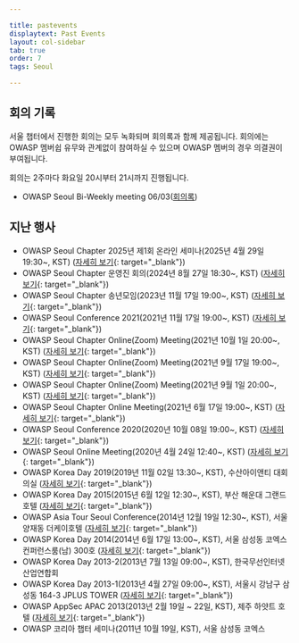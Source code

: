 ```yaml
---

title: pastevents
displaytext: Past Events
layout: col-sidebar
tab: true
order: 7
tags: Seoul

---
```


## 회의 기록
서울 챕터에서 진행한 회의는 모두 녹화되며 회의록과 함께 제공됩니다.
회의에는 OWASP 멤버쉽 유무와 관계없이 참여하실 수 있으며 OWASP 멤버의 경우 의결권이 부여됩니다.

회의는 2주마다 화요일 20시부터 21시까지 진행됩니다.
- OWASP Seoul Bi-Weekly meeting 06/03([회의록](https://docs.google.com/document/d/1msk6J_7PcjqE8ehv9uUXa07RPXxc1KrMcm2D0U8W7LI/edit?tab=t.0))

## 지난 행사

- OWASP Seoul Chapter 2025년 제1회 온라인 세미나(2025년 4월 29일 19:30\~, KST) ([자세히 보기](https://www.meetup.com/ko-KR/owasp-seoul/events/307060143/){: target="_blank"})
- OWASP Seoul Chapter 운영진 회의(2024년 8월 27일 18:30\~, KST) ([자세히 보기](https://www.meetup.com/ko-KR/owasp-seoul/events/303059641/){: target="_blank"})
- OWASP Seoul Chapter 송년모임(2023년 11월 17일 19:00\~, KST) ([자세히 보기](https://www.meetup.com/owasp-seoul/events/295901662/){: target="_blank"})
- OWASP Seoul Conference 2021(2021년 11월 17일 19:00\~, KST) ([자세히 보기](https://www.meetup.com/ko-KR/owasp-seoul/events/280484529/){: target="_blank"})
- OWASP Seoul Chapter Online(Zoom) Meeting(2021년 10월 1일 20:00\~, KST) ([자세히 보기](https://www.meetup.com/ko-KR/owasp-seoul/events/281132616/){: target="_blank"})
- OWASP Seoul Chapter Online(Zoom) Meeting(2021년 9월 17일 19:00\~, KST) ([자세히 보기](https://www.meetup.com/owasp-seoul/events/280484617/){: target="_blank"})
- OWASP Seoul Chapter Online(Zoom) Meeting(2021년 9월 1일 20:00\~, KST) ([자세히 보기](https://www.meetup.com/owasp-seoul/events/280481157/){: target="_blank"})
- OWASP Seoul Chapter Online Meeting(2021년 6월 17일 19:00\~, KST) ([자세히 보기](https://www.meetup.com/owasp-seoul/events/278465751/){: target="_blank"})
- OWASP Seoul Conference 2020(2020년 10월 08일 19:00\~, KST) ([자세히 보기](https://www.meetup.com/owasp-seoul/events/273498395/){: target="_blank"})
- OWASP Seoul Online Meeting(2020년 4월 24일 12:40\~, KST) ([자세히 보기](https://www.meetup.com/owasp-seoul/events/270038687/){: target="_blank"})
- OWASP Korea Day 2019(2019년 11월 02일 13:30\~, KST), 수산아이앤티 대회의실 ([자세히 보기](https://wiki.owasp.org/index.php/Seoul#tab=Events){: target="_blank"})
- OWASP Korea Day 2015(2015년 6월 12일 12:30\~, KST), 부산 해운대 그랜드 호텔 ([자세히 보기](https://www.boannews.com/media/view.asp?idx=46330&page=1&kind=2){: target="_blank"})
- OWASP Asia Tour Seoul Conference(2014년 12월 19일 12:30\~, KST), 서울 양재동 더케이호텔 ([자세히 보기](https://wiki.owasp.org/index.php/AsiaTour2014#tab=Seoul){: target="_blank"})
- OWASP Korea Day 2014(2014년 6월 17일 13:00\~, KST), 서울 삼성동 코엑스 컨퍼런스룸(남) 300호 ([자세히 보기](https://www.boannews.com/media/view.asp?idx=41252&page=1&kind=3){: target="_blank"})
- OWASP Korea Day 2013-2(2013년 7월 13일 09:00\~, KST), 한국무선인터넷산업연합회
- OWASP Korea Day 2013-1(2013년 4월 27일 09:00\~, KST), 서울시 강남구 삼성동 164-3 JPLUS TOWER ([자세히 보기](https://www.boannews.com/media/view.asp?idx=35841&page=1&kind=3){: target="_blank"})
- OWASP AppSec APAC 2013(2013년 2월 19일 \~ 22일, KST), 제주 하얏트 호텔 ([자세히 보기](https://wiki.owasp.org/index.php/AppSecAsiaPac2013){: target="_blank"})
- OWASP 코리아 챕터 세미나(2011년 10월 19일, KST), 서울 삼성동 코엑스
